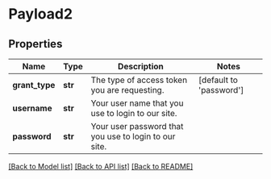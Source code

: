 # Payload2

## Properties
Name | Type | Description | Notes
------------ | ------------- | ------------- | -------------
**grant_type** | **str** | The type of access token you are requesting. | [default to 'password']
**username** | **str** | Your user name that you use to login to our site. | 
**password** | **str** | Your user password that you use to login to our site. | 

[[Back to Model list]](../README.md#documentation-for-models) [[Back to API list]](../README.md#documentation-for-api-endpoints) [[Back to README]](../README.md)



